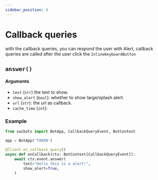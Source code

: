 ```yaml
---
sidebar_position: 4
---
```


# Callback queries
with the callback queries, you can respond the user with Alert,
callback queries are called after the user click the `InlineKeyboardButton`

## `answer()`
#### Arguments
- `text` (`str`) the text to show.
- `show_alert` (`bool`): whether to show large/splash alert.
- `url` (`str`): the url as callback.
- `cache_time` (`int`):

### Example
```python
from swibots import BotApp, CallbackQueryEvent, BotContext

app = BotApp('TOKEN')

@Client.on_callback_query()
async def onCallback(ctx: BotContext[CallbackQueryEvent]):
    await ctx.event.answer(
        text="Hello this is a alert!",
        show_alert=True,
    )

```